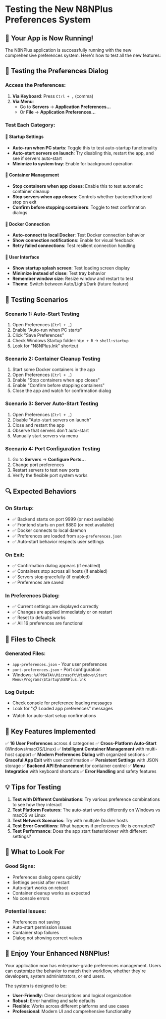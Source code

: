 # Testing the New N8NPlus Preferences System

## 🎉 Your App is Now Running!

The N8NPlus application is successfully running with the new comprehensive preferences system. Here's how to test all the new features:

## 🔧 Testing the Preferences Dialog

### Access the Preferences:
1. **Via Keyboard**: Press `Ctrl + ,` (comma)
2. **Via Menu**: 
   - Go to **Servers** → **Application Preferences...**
   - Or **File** → **Application Preferences...**

### Test Each Category:

#### 🚀 Startup Settings
- **Auto-run when PC starts**: Toggle this to test auto-startup functionality
- **Auto-start servers on launch**: Try disabling this, restart the app, and see if servers auto-start
- **Minimize to system tray**: Enable for background operation

#### 🐳 Container Management  
- **Stop containers when app closes**: Enable this to test automatic container cleanup
- **Stop servers when app closes**: Controls whether backend/frontend stop on exit
- **Confirm before stopping containers**: Toggle to test confirmation dialogs

#### 🔗 Docker Connection
- **Auto-connect to local Docker**: Test Docker connection behavior
- **Show connection notifications**: Enable for visual feedback
- **Retry failed connections**: Test resilient connection handling

#### 🎨 User Interface
- **Show startup splash screen**: Test loading screen display
- **Minimize instead of close**: Test tray behavior
- **Remember window size**: Resize window and restart to test
- **Theme**: Switch between Auto/Light/Dark (future feature)

## 🧪 Testing Scenarios

### Scenario 1: Auto-Start Testing
1. Open Preferences (`Ctrl + ,`)
2. Enable "Auto-run when PC starts"
3. Click "Save Preferences"
4. Check Windows Startup folder: `Win + R` → `shell:startup`
5. Look for "N8NPlus.lnk" shortcut

### Scenario 2: Container Cleanup Testing
1. Start some Docker containers in the app
2. Open Preferences (`Ctrl + ,`)
3. Enable "Stop containers when app closes"
4. Enable "Confirm before stopping containers"
5. Close the app and watch for confirmation dialog

### Scenario 3: Server Auto-Start Testing
1. Open Preferences (`Ctrl + ,`)
2. Disable "Auto-start servers on launch"
3. Close and restart the app
4. Observe that servers don't auto-start
5. Manually start servers via menu

### Scenario 4: Port Configuration Testing
1. Go to **Servers** → **Configure Ports...**
2. Change port preferences
3. Restart servers to test new ports
4. Verify the flexible port system works

## 🔍 Expected Behaviors

### On Startup:
- ✅ Backend starts on port 9999 (or next available)
- ✅ Frontend starts on port 8880 (or next available)  
- ✅ Docker connects to local daemon
- ✅ Preferences are loaded from `app-preferences.json`
- ✅ Auto-start behavior respects user settings

### On Exit:
- ✅ Confirmation dialog appears (if enabled)
- ✅ Containers stop across all hosts (if enabled)
- ✅ Servers stop gracefully (if enabled)
- ✅ Preferences are saved

### In Preferences Dialog:
- ✅ Current settings are displayed correctly
- ✅ Changes are applied immediately or on restart
- ✅ Reset to defaults works
- ✅ All 16 preferences are functional

## 📁 Files to Check

### Generated Files:
- `app-preferences.json` - Your user preferences
- `port-preferences.json` - Port configuration
- Windows: `%APPDATA%\Microsoft\Windows\Start Menu\Programs\Startup\N8NPlus.lnk`

### Log Output:
- Check console for preference loading messages
- Look for "📋 Loaded app preferences" messages
- Watch for auto-start setup confirmations

## 🎯 Key Features Implemented

✅ **16 User Preferences** across 4 categories
✅ **Cross-Platform Auto-Start** (Windows/macOS/Linux)
✅ **Intelligent Container Management** with multi-host support
✅ **Modern Preferences Dialog** with organized sections
✅ **Graceful App Exit** with user confirmation
✅ **Persistent Settings** with JSON storage
✅ **Backend API Enhancement** for container control
✅ **Menu Integration** with keyboard shortcuts
✅ **Error Handling** and safety features

## 💡 Tips for Testing

1. **Test with Different Combinations**: Try various preference combinations to see how they interact
2. **Test Platform Features**: The auto-start works differently on Windows vs macOS vs Linux
3. **Test Network Scenarios**: Try with multiple Docker hosts
4. **Test Error Conditions**: What happens if preferences file is corrupted?
5. **Test Performance**: Does the app start faster/slower with different settings?

## 🐛 What to Look For

### Good Signs:
- Preferences dialog opens quickly
- Settings persist after restart
- Auto-start works on reboot
- Container cleanup works as expected
- No console errors

### Potential Issues:
- Preferences not saving
- Auto-start permission issues
- Container stop failures
- Dialog not showing correct values

## 🎉 Enjoy Your Enhanced N8NPlus!

Your application now has enterprise-grade preferences management. Users can customize the behavior to match their workflow, whether they're developers, system administrators, or end users.

The system is designed to be:
- **User-Friendly**: Clear descriptions and logical organization
- **Robust**: Error handling and safe defaults
- **Flexible**: Works across different platforms and use cases
- **Professional**: Modern UI and comprehensive functionality
